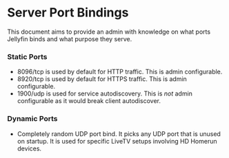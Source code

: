 # Server Port Bindings

This document aims to provide an admin with knowledge on what ports Jellyfin binds and what purpose they serve.

### Static Ports

* 8096/tcp is used by default for HTTP traffic. This is admin configurable.
* 8920/tcp is used by default for HTTPS traffic. This is admin configurable.
* 1900/udp is used for service autodiscovery. This is _not_ admin configurable as it would break client autodiscover.

### Dynamic Ports

* Completely random UDP port bind. It picks any UDP port that is unused on startup. It is used for specific LiveTV setups involving HD Homerun devices.
